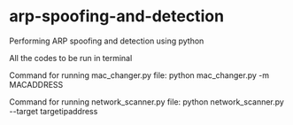 # arp-spoofing-and-detection
Performing ARP spoofing and detection using python

All the codes to be run in terminal

Command for running mac_changer.py file:
python mac_changer.py -m MACADDRESS

Command for running network_scanner.py file:
python network_scanner.py --target targetipaddress


